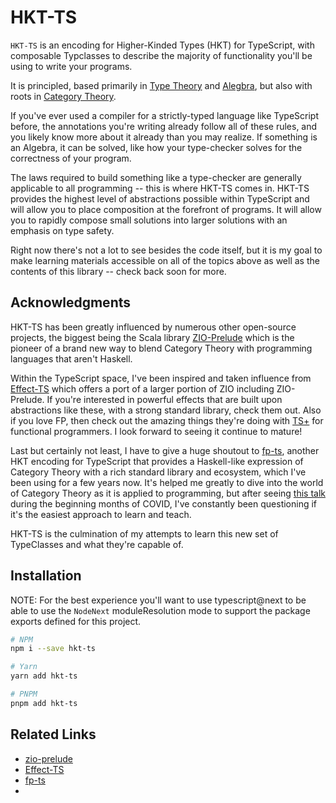 # HKT-TS

`HKT-TS` is an encoding for Higher-Kinded Types (HKT) for TypeScript, with composable Typclasses to describe the majority of functionality you'll be using to write your programs.

It is principled, based primarily in [Type Theory](https://en.wikipedia.org/wiki/Type_theory) and [Alegbra](https://en.wikipedia.org/wiki/Algebra), but also with roots in [Category Theory](https://en.wikipedia.org/wiki/Category_theory).

If you've ever used a compiler for a strictly-typed language like TypeScript before, the annotations you're writing already follow all of these rules, and you likely know more about
it already than you may realize. If something is an Algebra, it can be solved, like how your type-checker solves for the correctness of your program.

The laws required to build something like a type-checker are generally applicable to all programming -- this is where HKT-TS comes in. HKT-TS provides the highest level of abstractions possible
within TypeScript and will allow you to place composition at the forefront of programs. It will allow you to rapidly compose small solutions into larger solutions with an emphasis on type safety.

Right now there's not a lot to see besides the code itself, but it is my goal to make learning materials accessible on all of the topics above as well as the contents of this 
library -- check back soon for more.

## Acknowledgments

HKT-TS has been greatly influenced by numerous other open-source projects, the biggest being the Scala library [ZIO-Prelude](https://zio.github.io/zio-prelude/)
which is the pioneer of a brand new way to blend Category Theory with programming languages that aren't Haskell.

Within the TypeScript space, I've been inspired and taken influence from [Effect-TS](https://github.com/Effect-TS/core) which offers a port of a larger portion of ZIO including ZIO-Prelude.
If you're interested in powerful effects that are built upon abstractions like these, with a strong standard library, check them out. Also if you love FP, then check out the amazing things they're doing with [TS+](https://dev.to/matechs/the-case-for-ts-18b3) for functional programmers. I look forward to seeing it continue to mature!

Last but certainly not least, I have to give a huge shoutout to [fp-ts](https://github.com/gcanti/fp-ts), another HKT encoding for TypeScript that provides a Haskell-like 
expression of Category Theory with a rich standard library and ecosystem, which I've been using for a few years now. It's helped me greatly to dive into the world of Category 
Theory as it is applied to programming, but after seeing [this talk](https://www.youtube.com/watch?v=OwmHgL9F_9Q) during the beginning months of COVID, I've constantly been questioning if it's the easiest approach to learn and teach.

HKT-TS is the culmination of my attempts to learn this new set of TypeClasses and what they're capable of.

## Installation

NOTE: For the best experience you'll want to use typescript@next to be able to use the `NodeNext` moduleResolution mode to support the package exports defined for this project.

```sh
# NPM
npm i --save hkt-ts

# Yarn
yarn add hkt-ts

# PNPM
pnpm add hkt-ts
```

## Related Links

- [zio-prelude](https://zio.github.io/zio-prelude/)
- [Effect-TS](https://github.com/Effect-TS/core)
- [fp-ts](https://github.com/gcanti/fp-ts)
- 

